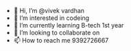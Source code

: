 - 👋 Hi, I’m @vivek vardhan 
- 👀 I’m interested in codeing
- 🌱 I’m currently learning B-tech 1st year
- 💞️ I’m looking to collaborate on 
- 📫 How to reach me 9392726667

<!---
vikkyvivek2002/vikkyvivek2002 is a ✨ special ✨ repository because its `README.md` (this file) appears on your GitHub profile.
You can click the Preview link to take a look at your changes.
--->
